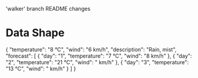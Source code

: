'walker' branch README
changes

# Data Shape

{
    "temperature": "8 °C",
    "wind": "6 km/h",
    "description": "Rain, mist",
    "forecast": [
    {
        "day": "1",
        "temperature": "7 °C",
        "wind": "8 km/h"
    },
    {
        "day": "2",
        "temperature": "21 °C",
        "wind": " km/h"
    },
    {
        "day": "3",
        "temperature": "13 °C",
        "wind": " km/h"
    }
]
}